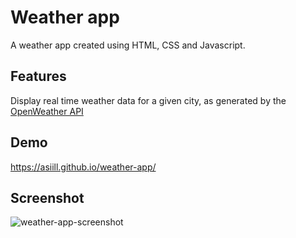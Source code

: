 # Weather app
A weather app created using HTML, CSS and Javascript.

## Features
Display real time weather data for a given city, as generated by the [OpenWeather API](https://openweathermap.org/)

## Demo
https://asiill.github.io/weather-app/

## Screenshot
![weather-app-screenshot](https://github.com/asiill/weather-app/assets/9745019/eba59985-be38-4bf4-93aa-03a813ae4dfb)
